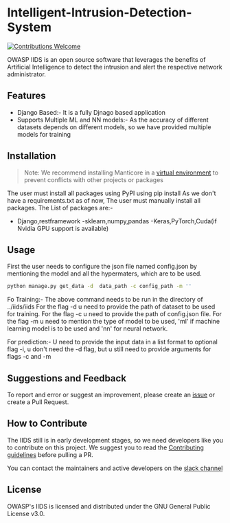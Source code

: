 # Intelligent-Intrusion-Detection-System
[![Contributions Welcome](https://img.shields.io/badge/contributions-welcome-brightgreen.svg?style=flat)](https://github.com/OWASP/wstg/issues)


OWASP IIDS is an open source software that leverages the benefits of Artificial Intelligence to detect the intrusion and alert the respective network administrator.


## Features
- Django Based:- It is a fully Djnago based application
- Supports Multiple ML and NN models:- As the accuracy of different datasets depends on different models, so we have provided multiple models for training



## Installation
> Note: We recommend installing Manticore in a [virtual environment](https://packaging.python.org/guides/installing-using-pip-and-virtual-environments/#installing-virtualenv)
 to prevent conflicts with other projects or packages

The user must install all packages using PyPI using pip install
As we don't have a requirements.txt as of now, The user must manually install all packages.
The List of packages are:-
- Django,restframework
-sklearn,numpy,pandas
-Keras,PyTorch,Cuda(if Nvidia GPU support is available)

## Usage
First the user needs to configure the json file named config.json by mentioning the model and all the hypermaters, which are to be used.


```bash
python manage.py get_data -d  data_path -c config_path -m ''
```
Fo Training:-
The above command needs to be run in the directory of ../iids/iids
For the flag -d u need to provide the path of dataset to be used for training.
For the flag -c u need to provide the path of config.json file.
For the flag -m u need to mention the type of model to be used, 'ml' if machine learning model is to be used and 'nn' for neural network.

For prediction:-
U need to provide the input data in a list format to optional flag -i, u don't need the -d flag, but u still need to provide arguments for flags -c and -m


## Suggestions and Feedback

To report and error or suggest an improvement, please create an [issue](https://github.com/OWASP/Intelligent-Intrusion-Detection-System/issues "Github issues") or create a Pull Request.

## How to Contribute
The IIDS still is in early development stages, so we need developers like you to contribute on this project. We suggest you to read the [Contributing guidelines](https://github.com/OWASP/Intelligent-Intrusion-Detection-System/blob/master/docs/CONTRIBUTING.md) before pulling a PR.

You can contact the maintainers and active developers on the [slack channel](https://join.slack.com/t/owasp-iids/shared_invite/zt-ee5uybw2-6Q92sWtUp~IvArd~~XQ9BQ) 

## License
OWASP's IIDS is licensed and distributed under the GNU General Public License v3.0.
